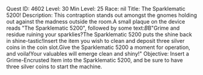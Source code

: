 Quest ID: 4602
Level: 30
Min Level: 25
Race: nil
Title: The Sparklematic 5200!
Description: This contraption stands out amongst the gnomes holding out against the madness outside the room.A small plaque on the device reads "The Sparklematic 5200", followed by some text:$B$B"Grime and residue ruining your sparklies?The Sparklematic 5200 puts the shine back in shine-tastic!Insert the item you wish to clean and deposit three silver coins in the coin slot.Give the Sparklematic 5200 a moment for operation, and voila!Your valuables will emerge clean and shiny!"
Objective: Insert a Grime-Encrusted Item into the Sparklematic 5200, and be sure to have three silver coins to start the machine.
